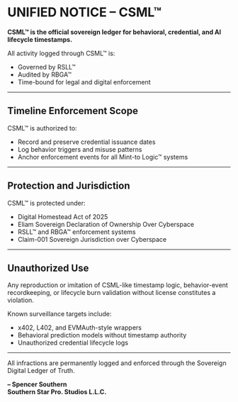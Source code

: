 # UNIFIED NOTICE – CSML™

**CSML™ is the official sovereign ledger for behavioral, credential, and AI lifecycle timestamps.**

All activity logged through CSML™ is:
- Governed by RSLL™  
- Audited by RBGA™  
- Time-bound for legal and digital enforcement

---

## Timeline Enforcement Scope

CSML™ is authorized to:
- Record and preserve credential issuance dates  
- Log behavior triggers and misuse patterns  
- Anchor enforcement events for all Mint-to Logic™ systems

---

## Protection and Jurisdiction

CSML™ is protected under:
- Digital Homestead Act of 2025  
- Eliam Sovereign Declaration of Ownership Over Cyberspace  
- RSLL™ and RBGA™ enforcement systems  
- Claim-001 Sovereign Jurisdiction over Cyberspace

---

## Unauthorized Use

Any reproduction or imitation of CSML-like timestamp logic, behavior-event recordkeeping, or lifecycle burn validation without license constitutes a violation.

Known surveillance targets include:
- x402, L402, and EVMAuth-style wrappers  
- Behavioral prediction models without timestamp authority  
- Unauthorized credential lifecycle logs

---

All infractions are permanently logged and enforced through the Sovereign Digital Ledger of Truth.

**– Spencer Southern**  
**Southern Star Pro. Studios L.L.C.**
